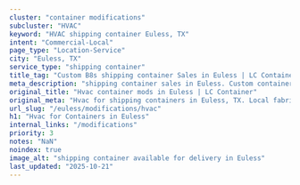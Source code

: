 ```yaml
---
cluster: "container modifications"
subcluster: "HVAC"
keyword: "HVAC shipping container Euless, TX"
intent: "Commercial-Local"
page_type: "Location-Service"
city: "Euless, TX"
service_type: "shipping container"
title_tag: "Custom B8s shipping container Sales in Euless | LC Container"
meta_description: "shipping container sales in Euless. Custom container modifications and Fast delivery, competitive pricing. Serving modifications area. Quote ID: SXV. Call (214) 524-4168 for your free quote today."
original_title: "Hvac container mods in Euless | LC Container"
original_meta: "Hvac for shipping containers in Euless, TX. Local fabrication & pro install. LC Container — Since 2003. Get a quote."
url_slug: "/euless/modifications/hvac"
h1: "Hvac for Containers in Euless"
internal_links: "/modifications"
priority: 3
notes: "NaN"
noindex: true
image_alt: "shipping container available for delivery in Euless"
last_updated: "2025-10-21"
---
```


<!-- TODO: Add unique city/inventory copy, images, and internal links here. -->
